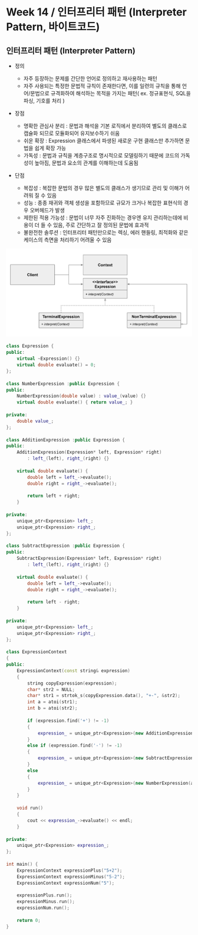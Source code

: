 # Week 14 / 인터프리터 패턴 (Interpreter Pattern, 바이트코드)

## 인터프리터 패턴 (Interpreter Pattern)
- 정의
   - 자주 등장하는 문제를 간단한 언어로 정의하고 재사용하는 패턴
   - 자주 사용되는 특정한 문법적 규칙이 존재한다면, 이를 일련의 규칙을 통해 언어/문법으로 규격화하여 해석하는 목적을 가지는 패턴( ex. 정규표현식, SQL을 파싱, 기호를 처리 )


- 장점
   - 명확한 관심사 분리 : 문법과 해석을 기본 로직에서 분리하여 별도의 클래스로 캡슐화 되므로 모듈화되어 유지보수하기 쉬움
   - 쉬운 확장 : Expression 클래스에서 파생된 새로운 구현 클래스만 추가하면 문법을 쉽게 확장 가능
   - 가독성 : 문법과 규칙을 계층구조로 명시적으로 모델링하기 때문에 코드의 가독성이 높아짐, 문법과 요소의 관계를 이해하는데 도움됨
 
   
- 단점
   - 복잡성 : 복잡한 문법의 경우 많은 별도의 클래스가 생기므로 관리 및 이해가 어려워 질 수 있음
   - 성능 : 종종 재귀와 객체 생성을 포함하므로 규모가 크거나 복잡한 표현식의 경우 오버헤드가 발생
   - 제한된 적용 가능성 : 문법이 너무 자주 진화하는 경우엔 유지 관리하는데에 비용이 더 들 수 있음, 주로 간단하고 잘 정의된 문법에 효과적
   - 불완전한 솔루션 : 인터프리터 패턴만으로는 렉싱, 에러 핸들링, 최적화와 같은 케이스의 측면을 처리하기 어려울 수 있음


![01](https://github.com/canyuo/canyuo.github.io/blob/main/DesignPattern/week14_image1.png)


```cpp
class Expression {
public:
	virtual ~Expression() {}
	virtual double evaluate() = 0;
};

class NumberExpression :public Expression {
public:
	NumberExpression(double value) : value_(value) {}
	virtual double evaluate() { return value_; }

private:
	double value_;
};

class AdditionExpression :public Expression {
public:
	AdditionExpression(Expression* left, Expression* right)
		: left_(left), right_(right) {}

	virtual double evaluate() {
		double left = left_->evaluate();
		double right = right_->evaluate();

		return left + right;
	}

private:
	unique_ptr<Expression> left_;
	unique_ptr<Expression> right_;
};

class SubtractExpression :public Expression {
public:
	SubtractExpression(Expression* left, Expression* right)
		: left_(left), right_(right) {}

	virtual double evaluate() {
		double left = left_->evaluate();
		double right = right_->evaluate();

		return left - right;
	}

private:
	unique_ptr<Expression> left_;
	unique_ptr<Expression> right_;
};

class ExpressionContext 
{
public:
	ExpressionContext(const string& expression)
	{
		string copyExpression(expression);
		char* str2 = NULL;
		char* str1 = strtok_s(copyExpression.data(), "+-", &str2);
		int a = atoi(str1);
		int b = atoi(str2);

		if (expression.find('+') != -1)
		{
			expression_ = unique_ptr<Expression>(new AdditionExpression(new NumberExpression(a), new NumberExpression(b)));
		}
		else if (expression.find('-') != -1)
		{
			expression_ = unique_ptr<Expression>(new SubtractExpression(new NumberExpression(a), new NumberExpression(b)));
		}
		else
		{
			expression_ = unique_ptr<Expression>(new NumberExpression(a));
		}
	}

	void run()
	{
		cout << expression_->evaluate() << endl;
	}

private:
	unique_ptr<Expression> expression_;
};

int main() {
	ExpressionContext expressionPlus("5+2");
	ExpressionContext expressionMinus("5-2");
	ExpressionContext expressionNum("5");

	expressionPlus.run();
	expressionMinus.run();
	expressionNum.run();

	return 0;
}
```
